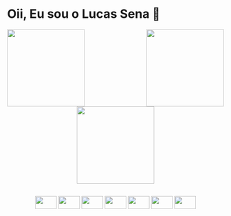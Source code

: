 # Oii, Eu sou o Lucas Sena :wave:
<div align = "center">
<img align = "left" height="180em" src="https://github-readme-stats.vercel.app/api?username=LucassenaSM&theme=tokyonight&show_icons=true&hide_border=true&count_private=true">
<img align = "right" height="180em" src="https://github-readme-stats.vercel.app/api/top-langs/?username=LucassenaSM&theme=tokyonight&show_icons=true&hide_border=true&layout=compact">

<img align = "center" height="180em" src="https://github-readme-streak-stats.herokuapp.com/?user=LucassenaSM&theme=tokyonight&hide_border=true">
</div>

##

<div align = "center">
  <img align = "center" width= "50px" height = "30px" src="https://cdn.jsdelivr.net/gh/devicons/devicon/icons/html5/html5-original.svg" />
  <img align = "center" width= "50px" height = "30px" src="https://cdn.jsdelivr.net/gh/devicons/devicon/icons/css3/css3-original.svg" />
  <img align = "center" width= "50px" height = "30px" src="https://cdn.jsdelivr.net/gh/devicons/devicon/icons/bootstrap/bootstrap-original.svg" />
  <img align = "center" width= "50px" height = "30px" src="https://cdn.jsdelivr.net/gh/devicons/devicon/icons/javascript/javascript-original.svg" />
  <img align = "center" width= "50px" height = "30px" src="https://cdn.jsdelivr.net/gh/devicons/devicon/icons/php/php-original.svg" />
  <img align = "center" width= "50px" height = "30px" src="https://cdn.jsdelivr.net/gh/devicons/devicon/icons/mysql/mysql-original.svg" />
  <img align = "center" width= "50px" height = "30px" src="https://cdn.jsdelivr.net/gh/devicons/devicon/icons/vscode/vscode-original.svg" />
</div>
